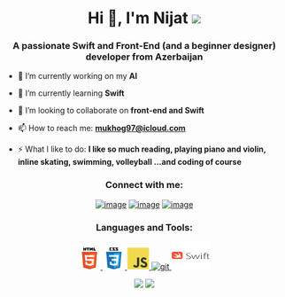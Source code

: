 <h1 align="center">Hi 👋, I'm Nijat <img height="40" src="https://emoji.gg/assets/emoji/7333-parrotdance.gif"></h1>
<h3 align="center">A passionate Swift and Front-End (and a beginner designer) developer from Azerbaijan</h3>

- 🔭 I’m currently working on my **AI**

- 🌱 I’m currently learning **Swift**

- 👯 I’m looking to collaborate on **front-end and Swift**

- 📫 How to reach me: **mukhog97@icloud.com**

- ⚡ What I like to do: **I like so much reading, playing piano and violin, inline skating, swimming, volleyball ...and coding of course**

<h3 align="center">Connect with me:</h3>
<div align="center">

[![image](https://img.shields.io/badge/LinkedIn-0077B5?style=for-the-badge&logo=linkedin&logoColor=white)](https://www.linkedin.com/in/nijat-mukhtarov-a16708242/)
[![image](https://img.shields.io/badge/Instagram-E4405F?style=for-the-badge&logo=instagram&logoColor=white)](https://www.instagram.com/mukh.nijat/)
[![image](https://img.shields.io/badge/Gmail-D14836?style=for-the-badge&logo=gmail&logoColor=white)](mailto:mukhog97@icloud.com)
  
</div>

<h3 align="center">Languages and Tools:</h3>

<p align="center"> 
  <a href="https://www.w3.org/html/" target="_blank"> 
    <img src="https://raw.githubusercontent.com/devicons/devicon/master/icons/html5/html5-original-wordmark.svg" alt="html5" width="40" height="40"/> 
  </a>
  <a href="https://www.w3schools.com/css/" target="_blank"> 
    <img src="https://raw.githubusercontent.com/devicons/devicon/master/icons/css3/css3-original-wordmark.svg" alt="css3" width="40" height="40"/> 
  </a>  
  <a href="https://developer.mozilla.org/en-US/docs/Web/JavaScript" target="_blank"> 
    <img src="https://raw.githubusercontent.com/devicons/devicon/master/icons/javascript/javascript-original.svg" alt="javascript" width="40" height="40"/> 
  </a> 
  <a href="https://git-scm.com/" target="_blank"> 
    <img src="https://www.vectorlogo.zone/logos/git-scm/git-scm-icon.svg" alt="git" width="40" height="40"/> 
  </a>
  <a href="https://www.swift.com/">
  <img src="https://github.com/devicons/devicon/blob/master/icons/swift/swift-original-wordmark.svg" alt="git" width="70" height="50" />
  </a>
</p>

<p align= "center">
  <img height= "150" src="https://github-readme-stats.vercel.app/api?username=NijatMukhtar&theme=react&show_icons=true&include_all_commits=true" />
  <img height= "150" src="https://github-readme-stats.vercel.app/api/top-langs/?username=NijatMukhtar&theme=react&layout=compact" />
</p>


